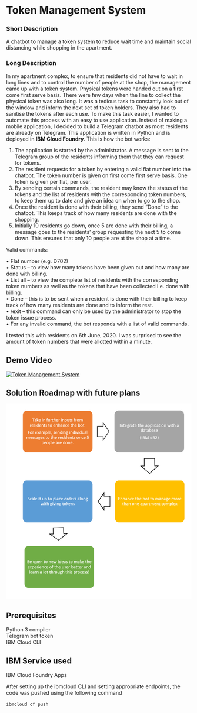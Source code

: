 # Token Management System

### Short Description
A chatbot to manage a token system to reduce wait time and maintain social distancing while shopping in the apartment.

### Long Description
In my apartment complex, to ensure that residents did not have to wait in long lines and to control the number of people at the shop, the management came up with a token system. Physical tokens were handed out on a first come first serve basis. There were few days when the line to collect the physical token was also long. It was a tedious task to constantly look out of the window and inform the next set of token holders. They also had to sanitise the tokens after each use. To make this task easier, I wanted to automate this process with an easy to use application. Instead of making a mobile application, I decided to build a Telegram chatbot as most residents are already on Telegram. This application is written in Python and is deployed in **IBM Cloud Foundry**. This is how the bot works:
1.	The application is started by the administrator. A message is sent to the Telegram group of the residents informing them that they can request for tokens.
2.	The resident requests for a token by entering a valid flat number into the chatbot. The token number is given on first come first serve basis. One token is given per flat, per user.
3.	By sending certain commands, the resident may know the status of the tokens and the list of residents with the corresponding token numbers, to keep them up to date and give an idea on when to go to the shop.
4.	Once the resident is done with their billing, they send “Done” to the chatbot. This keeps track of how many residents are done with the shopping.
5.	Initially 10 residents go down, once 5 are done with their billing, a message goes to the residents’ group requesting the next 5 to come down. This ensures that only 10 people are at the shop at a time.

Valid commands:

•	Flat number (e.g. D702)    
•	Status – to view how many tokens have been given out and how many are done with billing.      
•	List all – to view the complete list of residents with the corresponding token numbers as well as the tokens that have been collected i.e. done with billing.              
•	Done – this is to be sent when a resident is done with their billing to keep track of how many residents are done and to inform the rest.   
•	/exit – this command can only be used by the administrator to stop the token issue process.  
•	For any invalid command, the bot responds with a list of valid commands.


I tested this with residents on 6th June, 2020. I was surprised to see the amount of token numbers that were allotted within a minute.

## Demo Video
[![Token Management System](https://img.youtube.com/vi/VJKeE2vb_94/maxresdefault.jpg)](https://www.youtube.com/watch?v=VJKeE2vb_94 "Token Management System")

## Solution Roadmap with future plans

![Solution Roadmap](https://github.com/PritikaRamu/WiT-Submission/blob/master/WiT.jpg)

## Prerequisites 
Python 3 compiler    
Telegram bot token    
IBM Cloud CLI

## IBM Service used
IBM Cloud Foundry Apps

After setting up the ibmcloud CLI and setting appropriate endpoints,
the code was pushed using the following command

```bash
ibmcloud cf push
```
